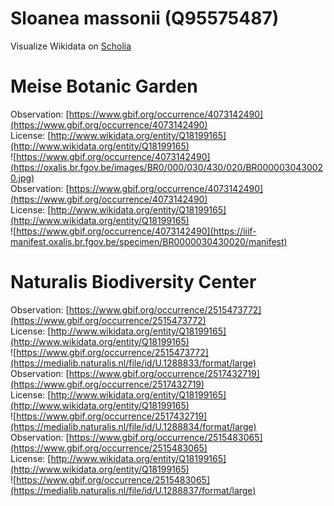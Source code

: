 
Sloanea massonii (Q95575487)
============================
  
Visualize Wikidata on [Scholia](https://scholia.toolforge.org/taxon/Q95575487)
# Meise Botanic Garden
  
Observation: [https://www.gbif.org/occurrence/4073142490](https://www.gbif.org/occurrence/4073142490)  
License: [http://www.wikidata.org/entity/Q18199165](http://www.wikidata.org/entity/Q18199165)  
![https://www.gbif.org/occurrence/4073142490](https://oxalis.br.fgov.be/images/BR0/000/030/430/020/BR0000030430020.jpg)  
Observation: [https://www.gbif.org/occurrence/4073142490](https://www.gbif.org/occurrence/4073142490)  
License: [http://www.wikidata.org/entity/Q18199165](http://www.wikidata.org/entity/Q18199165)  
![https://www.gbif.org/occurrence/4073142490](https://iiif-manifest.oxalis.br.fgov.be/specimen/BR0000030430020/manifest)
# Naturalis Biodiversity Center
  
Observation: [https://www.gbif.org/occurrence/2515473772](https://www.gbif.org/occurrence/2515473772)  
License: [http://www.wikidata.org/entity/Q18199165](http://www.wikidata.org/entity/Q18199165)  
![https://www.gbif.org/occurrence/2515473772](https://medialib.naturalis.nl/file/id/U.1288833/format/large)  
Observation: [https://www.gbif.org/occurrence/2517432719](https://www.gbif.org/occurrence/2517432719)  
License: [http://www.wikidata.org/entity/Q18199165](http://www.wikidata.org/entity/Q18199165)  
![https://www.gbif.org/occurrence/2517432719](https://medialib.naturalis.nl/file/id/U.1288834/format/large)  
Observation: [https://www.gbif.org/occurrence/2515483065](https://www.gbif.org/occurrence/2515483065)  
License: [http://www.wikidata.org/entity/Q18199165](http://www.wikidata.org/entity/Q18199165)  
![https://www.gbif.org/occurrence/2515483065](https://medialib.naturalis.nl/file/id/U.1288837/format/large)